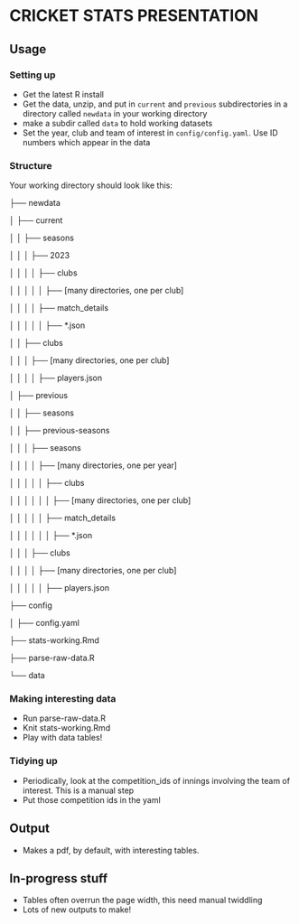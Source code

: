 # CRICKET STATS PRESENTATION

## Usage

### Setting up
 * Get the latest R install
 * Get the data, unzip, and put in `current` and `previous` subdirectories in a directory called  `newdata` in your working directory
 * make a subdir called `data` to hold working datasets
 * Set the year, club and team of interest in `config/config.yaml`. Use ID numbers which appear in the data

### Structure
Your working directory should look like this:

├── newdata 

│   ├── current

│   │   ├── seasons

│   │   │   ├── 2023

│   │   │   │   ├── clubs

│   │   │   │   │   ├── [many directories, one per club]

│   │   │   │   ├── match_details

│   │   │   │   │   ├── *.json

│   │   ├── clubs

│   │   │   ├── [many directories, one per club]

│   │   │   │   ├── players.json

│   ├── previous

│   │   ├── seasons

│   │   ├── previous-seasons

│   │   │   ├── seasons

│   │   │   │   ├── [many directories, one per year]

│   │   │   │   │   ├── clubs

│   │   │   │   │   │   ├── [many directories, one per club]

│   │   │   │   │   ├── match_details

│   │   │   │   │   │   ├── *.json

│   │   │   ├── clubs

│   │   │   │   ├── [many directories, one per club]

│   │   │   │   │   ├── players.json

├── config

│   ├── config.yaml

├── stats-working.Rmd

├── parse-raw-data.R

└── data
            
            
### Making interesting data
 * Run parse-raw-data.R
 * Knit stats-working.Rmd
 * Play with data tables!
 
### Tidying up
* Periodically, look at the competition_ids of innings involving the team of interest. This is a manual step
* Put those competition ids in the yaml
 
## Output

* Makes a pdf, by default, with interesting tables.
 
## In-progress stuff

* Tables often overrun the page width, this need manual twiddling
* Lots of new outputs to make!
